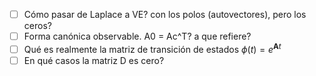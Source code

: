 - [ ] Cómo pasar de Laplace a VE? con los polos (autovectores), pero los ceros?
- [ ] Forma canónica observable. A0 = Ac^T? a que refiere?
- [ ] Qué es realmente la matriz de transición de estados $\phi(t)=e^{\textbf{A}t}$ 
- [ ] En qué casos la matriz D es cero?
